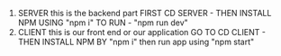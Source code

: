 1) SERVER
   this is the backend part
   FIRST CD SERVER - THEN INSTALL NPM USING "npm i"
   TO RUN - "npm run dev"
2) CLIENT
   this is our front end or our application
   GO TO CD CLIENT - THEN INSTALL NPM BY "npm i"
   then run app using "npm start"   
